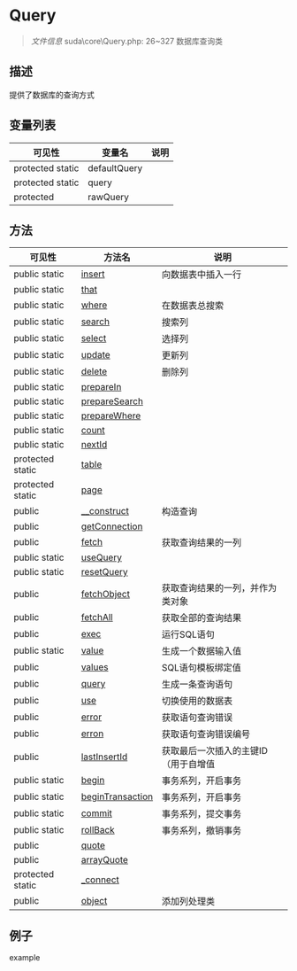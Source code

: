 #  Query 

> *文件信息* suda\core\Query.php: 26~327
数据库查询类
## 描述

提供了数据库的查询方式



## 变量列表
| 可见性 |  变量名   | 说明 |
|--------|----|------|
| protected  static  | defaultQuery | | 
| protected  static  | query | | 
| protected    | rawQuery | | 

## 方法

| 可见性 | 方法名 | 说明 |
|--------|-------|------|
|  public  static|[insert](Query/insert.md) | 向数据表中插入一行 |
|  public  static|[that](Query/that.md) |  |
|  public  static|[where](Query/where.md) | 在数据表总搜索 |
|  public  static|[search](Query/search.md) | 搜索列 |
|  public  static|[select](Query/select.md) | 选择列 |
|  public  static|[update](Query/update.md) | 更新列 |
|  public  static|[delete](Query/delete.md) | 删除列 |
|  public  static|[prepareIn](Query/prepareIn.md) |  |
|  public  static|[prepareSearch](Query/prepareSearch.md) |  |
|  public  static|[prepareWhere](Query/prepareWhere.md) |  |
|  public  static|[count](Query/count.md) |  |
|  public  static|[nextId](Query/nextId.md) |  |
|  protected  static|[table](Query/table.md) |  |
|  protected  static|[page](Query/page.md) |  |
|  public  |[__construct](Query/__construct.md) | 构造查询 |
|  public  |[getConnection](Query/getConnection.md) |  |
|  public  |[fetch](Query/fetch.md) | 获取查询结果的一列 |
|  public  static|[useQuery](Query/useQuery.md) |  |
|  public  static|[resetQuery](Query/resetQuery.md) |  |
|  public  |[fetchObject](Query/fetchObject.md) | 获取查询结果的一列，并作为类对象 |
|  public  |[fetchAll](Query/fetchAll.md) | 获取全部的查询结果 |
|  public  |[exec](Query/exec.md) | 运行SQL语句 |
|  public  static|[value](Query/value.md) | 生成一个数据输入值 |
|  public  |[values](Query/values.md) | SQL语句模板绑定值 |
|  public  |[query](Query/query.md) | 生成一条查询语句 |
|  public  |[use](Query/use.md) | 切换使用的数据表 |
|  public  |[error](Query/error.md) | 获取语句查询错误 |
|  public  |[erron](Query/erron.md) | 获取语句查询错误编号 |
|  public  |[lastInsertId](Query/lastInsertId.md) | 获取最后一次插入的主键ID（用于自增值 |
|  public  static|[begin](Query/begin.md) | 事务系列，开启事务 |
|  public  static|[beginTransaction](Query/beginTransaction.md) | 事务系列，开启事务 |
|  public  static|[commit](Query/commit.md) | 事务系列，提交事务 |
|  public  static|[rollBack](Query/rollBack.md) | 事务系列，撤销事务 |
|  public  |[quote](Query/quote.md) |  |
|  public  |[arrayQuote](Query/arrayQuote.md) |  |
|  protected  static|[_connect](Query/_connect.md) |  |
|  public  |[object](Query/object.md) | 添加列处理类 |
 

## 例子

example